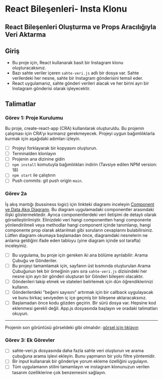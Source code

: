 # React Bileşenleri- Insta Klonu

## React Bileşenleri Oluşturma ve Props Aracılığıyla Veri Aktarma

## Giriş

- Bu proje için, React kullanarak basit bir Instagram klonu oluşturacaksınız.
- Bazı sahte veriler içeren `sahte-veri.js` adlı bir dosya var. Sahte verilerdeki her nesne, sahte bir Instagram gönderisini temsil eder.
- React uygulamanız, sahte gönderi verileri alacak ve her birini ayrı bir Instagram gönderisi olarak işleyecektir.

## Talimatlar

### Görev 1: Proje Kurulumu

Bu proje, create-react-app (CRA) kullanılarak oluşturuldu. Bu projenin çalışması için CRA'yı kurmanız gerekmeyecek. Projeyi uygun bağımlılıklarla kurmak için aşağıdaki adımları izleyin.

- [ ] Projeyi forklayarak bir kopyasını oluşturun.
- [ ] Terminalden klonlayın
- [ ] Projenin ana dizinine gidin
- [ ] `npm install` komutuyla bağımlılıkları indirin (Tavsiye edilen NPM version: 18)
- [ ] `npm start` ile çalıştırın
- [ ] Push commits: git push origin `main`.

### Görev 2a

İş akış mantığı (bussiness logic) için linkteki diagramı inceleyin [Component ve Data Akış Diagramı](https://www.figma.com/file/RrbOO8oXYz1a3bhSKNvJ9D/S6G2-0323?node-id=0%3A1&t=0H0rwzIyCbz0CE8F-1).
Bu diagram uygulamadaki componentler arasındaki ilişki göstermektedir. Ayrıca componentlerdeki veri iletişimi de detaylı
olarak görselleştirilmiştir. Elinizdeki veri hangi componentten hangi componente yönlendirilmeli veya methodlar hangi
component içinde tanımlanıp, hangi componente prop olarak aktarılmalı gibi soruların cevaplarını bulabilirsiniz.
Lütfen diagramı okumaya başlamadan önce, diagramdaki nesnelerin ne anlama geldiğini ifade eden tabloyu (yine
diagram içinde sol tarafta) inceleyiniz.

- [ ] Bu uygulama, bu proje için gereken iki ana bölüme ayrılabilir: Arama Çubuğu ve Gönderiler.
- [ ] Bu projeyi tamamlamak için, sayfanın üst kısmında oluşturulan Arama Çubuğunun tek bir örneğinin yanı sıra `sahte-veri.js` dizisindeki her nesne için ayrı bir gönderi oluşturan bir Gönderi bileşeni olacaktır.
- [ ] Gönderileri takip etmek ve stateleri belirlemek için dün öğrendiklerinizi kullanın.
- [ ] Gönderilerdeki "beğeni sayısını" artırmak için bir callback uygulayacak ve bunu birkaç seviyeden iç içe geçmiş bir bileşene aktaracaksınız.
- [ ] Başlamadan önce kodu gözden geçirin. Bir sürü dosya var. Hepsine kod eklenmesi gerekli değil. App.js dosyasında başlayın ve oradaki talimatları okuyun.

---

Projenin son görüntüsü görseldeki gibi olmalıdır: [görsel için tıklayın](/project-output.png)

### Görev 3: Ek Görevler

- [ ] sahte-veri.js dosyasında daha fazla sahte veri oluşturun ve arama çubuğuna arama işlevi ekleyin. Bunu yapmanın bir yolu filtre yöntemidir.
- [ ] Bir input kullanarak bir gönderiye yorum ekleme özelliğini uygulayın.
- [ ] Tüm uygulamanın stilini tamamlayın ve instagram klonunuzun verilen tasarım özelliklerine çok benzemesini sağlayın.

